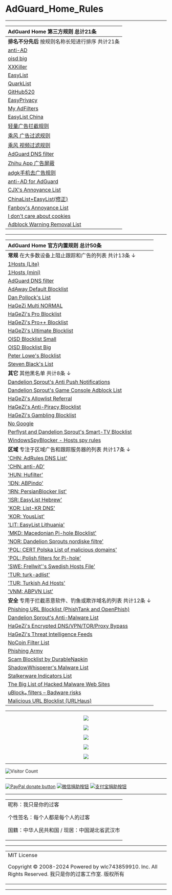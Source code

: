 # AdGuard_Home_Rules

---

| AdGuard Home 第三方规则 总计21条 |
| :------------------------- |
| **排名不分先后** 按规则名称长短进行排序 共计21条 |
| [anti-AD](https://anti-ad.net/easylist.txt) |
| [oisd big](https://abp.oisd.nl/) |
| [XXKiller](https://cdn.jsdelivr.net/gh/DoingDog/xXKiller@main/w.txt) |
| [EasyList](https://easylist-downloads.adblockplus.org/easylist.txt) |
| [QuarkList](https://n2o.io/projects/quarklist/dist/quarklist.txt) |
| [GitHub520](https://raw.hellogithub.com/hosts) |
| [EasyPrivacy](https://easylist-downloads.adblockplus.org/easyprivacy.txt) |
| [My AdFilters](https://raw.githubusercontent.com/o0HalfLife0o/list/master/ad.txt) |
| [EasyList China](https://easylist-downloads.adblockplus.org/easylistchina.txt) |
| [轻量广告拦截规则](https://cdn.jsdelivr.net/gh/damengzhu/banad@main/jiekouAD.txt) |
| [乘风 广告过滤规则](https://raw.githubusercontent.com/xinggsf/Adblock-Plus-Rule/master/rule.txt) |
| [乘风 视频过滤规则](https://raw.githubusercontent.com/xinggsf/Adblock-Plus-Rule/master/mv.txt) |
| [AdGuard DNS filter](https://raw.githubusercontent.com/AdguardTeam/FiltersRegistry/master/filters/filter_15_DnsFilter/filter.txt) |
| [Zhihu App 广告屏蔽](https://raw.githubusercontent.com/zsakvo/AdGuard-Custom-Rule/master/rule/zhihu.txt) |
| [adgk手机去广告规则](https://cdn.jsdelivr.net/gh/banbendalao/ADgk@master/ADgk.txt) |
| [anti-AD for AdGuard](https://anti-ad.net/adguard.txt) |
| [CJX's Annoyance List](https://raw.githubusercontent.com/cjx82630/cjxlist/master/cjx-annoyance.txt) |
| [ChinaList+EasyList(修正)](http://sub.adtchrome.com/adt-chinalist-easylist.txt) |
| [Fanboy's Annoyance List](https://easylist-downloads.adblockplus.org/fanboy-annoyance.txt) |
| [I don't care about cookies](https://www.i-dont-care-about-cookies.eu/abp/) |
| [Adblock Warning Removal List](https://easylist-downloads.adblockplus.org/antiadblockfilters.txt) |

---

| AdGuard Home 官方内置规则 总计50条 |
| :------------------------- |
| **常规** 在大多数设备上阻止跟踪和广告的列表 共计13条 ↓ |
| [1Hosts (Lite)](https://adguardteam.github.io/HostlistsRegistry/assets/filter_24.txt) |
| [1Hosts (mini)](https://adguardteam.github.io/HostlistsRegistry/assets/filter_38.txt) |
| [AdGuard DNS filter](https://adguardteam.github.io/HostlistsRegistry/assets/filter_1.txt) |
| [AdAway Default Blocklist](https://adguardteam.github.io/HostlistsRegistry/assets/filter_2.txt) |
| [Dan Pollock's List](https://adguardteam.github.io/HostlistsRegistry/assets/filter_4.txt) |
| [HaGeZi Multi NORMAL](https://adguardteam.github.io/HostlistsRegistry/assets/filter_34.txt) |
| [HaGeZi's Pro Blocklist](https://adguardteam.github.io/HostlistsRegistry/assets/filter_48.txt) |
| [HaGeZi's Pro++ Blocklist](https://adguardteam.github.io/HostlistsRegistry/assets/filter_51.txt) |
| [HaGeZi's Ultimate Blocklist](https://adguardteam.github.io/HostlistsRegistry/assets/filter_49.txt) |
| [OISD Blocklist Small](https://adguardteam.github.io/HostlistsRegistry/assets/filter_5.txt) |
| [OISD Blocklist Big](https://adguardteam.github.io/HostlistsRegistry/assets/filter_27.txt) |
| [Peter Lowe's Blocklist](https://adguardteam.github.io/HostlistsRegistry/assets/filter_3.txt) |
| [Steven Black's List](https://adguardteam.github.io/HostlistsRegistry/assets/filter_33.txt) |
| **其它** 其他黑名单 共计8条 ↓ |
| [Dandelion Sprout's Anti Push Notifications](https://adguardteam.github.io/HostlistsRegistry/assets/filter_39.txt) |
| [Dandelion Sprout's Game Console Adblock List](https://adguardteam.github.io/HostlistsRegistry/assets/filter_6.txt) |
| [HaGeZi's Allowlist Referral](https://adguardteam.github.io/HostlistsRegistry/assets/filter_45.txt) |
| [HaGeZi's Anti-Piracy Blocklist](https://adguardteam.github.io/HostlistsRegistry/assets/filter_46.txt) |
| [HaGeZi's Gambling Blocklist](https://adguardteam.github.io/HostlistsRegistry/assets/filter_47.txt) |
| [No Google](https://adguardteam.github.io/HostlistsRegistry/assets/filter_37.txt) |
| [Perflyst and Dandelion Sprout's Smart-TV Blocklist](https://adguardteam.github.io/HostlistsRegistry/assets/filter_7.txt) |
| [WindowsSpyBlocker - Hosts spy rules](https://adguardteam.github.io/HostlistsRegistry/assets/filter_23.txt) |
| **区域** 专注于区域广告和跟踪服务器的列表 共计17条 ↓ |
| ['CHN: AdRules DNS List'](https://adguardteam.github.io/HostlistsRegistry/assets/filter_29.txt) |
| ['CHN: anti-AD'](https://adguardteam.github.io/HostlistsRegistry/assets/filter_21.txt) |
| ['HUN: Hufilter'](https://adguardteam.github.io/HostlistsRegistry/assets/filter_35.txt) |
| ['IDN: ABPindo'](https://adguardteam.github.io/HostlistsRegistry/assets/filter_22.txt) |
| ['IRN: PersianBlocker list'](https://adguardteam.github.io/HostlistsRegistry/assets/filter_19.txt) |
| ['ISR: EasyList Hebrew'](https://adguardteam.github.io/HostlistsRegistry/assets/filter_43.txt) |
| ['KOR: List-KR DNS'](https://adguardteam.github.io/HostlistsRegistry/assets/filter_25.txt) |
| ['KOR: YousList'](https://adguardteam.github.io/HostlistsRegistry/assets/filter_15.txt) |
| ['LIT: EasyList Lithuania'](https://adguardteam.github.io/HostlistsRegistry/assets/filter_36.txt) |
| ['MKD: Macedonian Pi-hole Blocklist'](https://adguardteam.github.io/HostlistsRegistry/assets/filter_20.txt) |
| ['NOR: Dandelion Sprouts nordiske filtre'](https://adguardteam.github.io/HostlistsRegistry/assets/filter_13.txt) |
| ['POL: CERT Polska List of malicious domains'](https://adguardteam.github.io/HostlistsRegistry/assets/filter_41.txt) |
| ['POL: Polish filters for Pi-hole'](https://adguardteam.github.io/HostlistsRegistry/assets/filter_14.txt) |
| ['SWE: Frellwit''s Swedish Hosts File'](https://adguardteam.github.io/HostlistsRegistry/assets/filter_17.txt) |
| ['TUR: turk-adlist'](https://adguardteam.github.io/HostlistsRegistry/assets/filter_26.txt) |
| ['TUR: Turkish Ad Hosts'](https://adguardteam.github.io/HostlistsRegistry/assets/filter_40.txt) |
| ['VNM: ABPVN List'](https://adguardteam.github.io/HostlistsRegistry/assets/filter_16.txt) |
| **安全** 专用于拦截恶意软件、钓鱼或欺诈域名的列表 共计12条 ↓ |
| [Phishing URL Blocklist (PhishTank and OpenPhish)](https://adguardteam.github.io/HostlistsRegistry/assets/filter_30.txt) |
| [Dandelion Sprout's Anti-Malware List](https://adguardteam.github.io/HostlistsRegistry/assets/filter_12.txt) |
| [HaGeZi's Encrypted DNS/VPN/TOR/Proxy Bypass](https://adguardteam.github.io/HostlistsRegistry/assets/filter_52.txt) |
| [HaGeZi's Threat Intelligence Feeds](https://adguardteam.github.io/HostlistsRegistry/assets/filter_44.txt) |
| [NoCoin Filter List](https://adguardteam.github.io/HostlistsRegistry/assets/filter_8.txt) |
| [Phishing Army](https://adguardteam.github.io/HostlistsRegistry/assets/filter_18.txt) |
| [Scam Blocklist by DurableNapkin](https://adguardteam.github.io/HostlistsRegistry/assets/filter_10.txt) |
| [ShadowWhisperer's Malware List](https://adguardteam.github.io/HostlistsRegistry/assets/filter_42.txt) |
| [Stalkerware Indicators List](https://adguardteam.github.io/HostlistsRegistry/assets/filter_31.txt) |
| [The Big List of Hacked Malware Web Sites](https://adguardteam.github.io/HostlistsRegistry/assets/filter_9.txt) |
| [uBlock₀ filters – Badware risks](https://adguardteam.github.io/HostlistsRegistry/assets/filter_50.txt) |
| [Malicious URL Blocklist (URLHaus)](https://adguardteam.github.io/HostlistsRegistry/assets/filter_11.txt) |

---

<p align="center">
  <img src="https://raw.github.ink/wlc743859910/AdGuard_Home_Rules/master/img/1.webp">
</p>

<p align="center">
  <img src="https://raw.github.ink/wlc743859910/AdGuard_Home_Rules/master/img/2.webp">
</p>

<p align="center">
  <img src="https://raw.github.ink/wlc743859910/AdGuard_Home_Rules/master/img/3.webp">
</p>

<p align="center">
  <img src="https://raw.github.ink/wlc743859910/AdGuard_Home_Rules/master/img/4.webp">
</p>

<p align="center">
  <img src="https://raw.github.ink/wlc743859910/AdGuard_Home_Rules/master/img/5.webp">
</p>

---

![Visitor Count](https://profile-counter.glitch.me/{AdGuard_Home_Rules}/count.svg)

---

[![PayPal donate button](https://img.shields.io/badge/PayPal-donate-green.svg)](https://paypal.me/)  [![微信捐助按钮](https://img.shields.io/badge/%E5%BE%AE%E4%BF%A1-%E5%90%91TA%E6%8D%90%E5%8A%A9-green.svg)](图片链接) [![支付宝捐助按钮](https://img.shields.io/badge/%E6%94%AF%E4%BB%98%E5%AE%9D-%E5%90%91TA%E6%8D%90%E5%8A%A9-green.svg)](图片链接)

---

<table>
    <tr>
        <td >
昵称：我只是你的过客

个性签名：每个人都是每个人的过客

国籍：中华人民共和国 / 现居：中国湖北省武汉市
        </center>
        </td>
    </tr>
</table>

---

<table>
    <tr>
        <td >
MIT License

Copyright © 2008-2024 Powered by wlc743859910. Inc. All Rights Reserved. 我只是你的过客工作室. 版权所有
        </center>
        </td>
    </tr>
</table>

---
